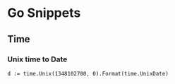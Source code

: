 Go Snippets
===========

Time
----
### Unix time to Date
	d := time.Unix(1348102780, 0).Format(time.UnixDate)
[time.Date]: http://play.golang.org/p/ZNY_r72Mbj (GoPlay)


